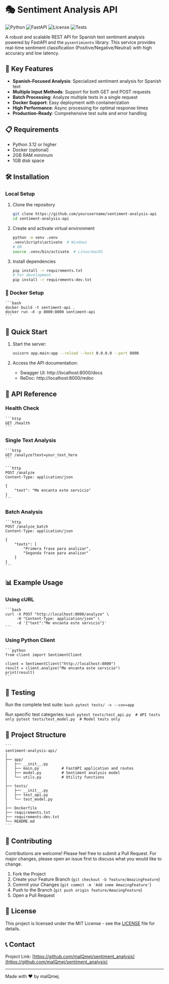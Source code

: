 # 🎭 Sentiment Analysis API

![Python](https://img.shields.io/badge/Python-3.12+-blue.svg)
![FastAPI](https://img.shields.io/badge/FastAPI-0.103.0-green.svg)
![License](https://img.shields.io/badge/license-MIT-blue.svg)
![Tests](https://img.shields.io/badge/tests-passing-brightgreen.svg)

A robust and scalable REST API for Spanish text sentiment analysis powered by FastAPI and the `pysentimiento` library. This service provides real-time sentiment classification (Positive/Negative/Neutral) with high accuracy and low latency.

## 🚀 Key Features

- **Spanish-Focused Analysis**: Specialized sentiment analysis for Spanish text
- **Multiple Input Methods**: Support for both GET and POST requests
- **Batch Processing**: Analyze multiple texts in a single request
- **Docker Support**: Easy deployment with containerization
- **High Performance**: Async processing for optimal response times
- **Production-Ready**: Comprehensive test suite and error handling

## 📋 Requirements

- Python 3.12 or higher
- Docker (optional)
- 2GB RAM minimum
- 1GB disk space

## 🛠️ Installation

### Local Setup

1. Clone the repository
    ```bash
    git clone https://github.com/yourusername/sentiment-analysis-api
    cd sentiment-analysis-api
    ```

2. Create and activate virtual environment
    ```bash
    python -m venv .venv
    .venv\Scripts\activate  # Windows
    # OR
    source .venv/bin/activate  # Linux/macOS
    ```

3. Install dependencies
    ```bash
    pip install -r requirements.txt
    # For development
    pip install -r requirements-dev.txt
    ```

### 🐋 Docker Setup

    ```bash
    docker build -t sentiment-api .
    docker run -d -p 8000:8000 sentiment-api
    ```

## 🚦 Quick Start

1. Start the server:
    ```bash
    uvicorn app.main:app --reload --host 0.0.0.0 --port 8000
    ```

2. Access the API documentation:
    - Swagger UI: http://localhost:8000/docs
    - ReDoc: http://localhost:8000/redoc

## 🔌 API Reference

### Health Check
    ```http
    GET /health
    ```

### Single Text Analysis
    ```http
    GET /analyze?text=your_text_here
    ```

    ```http
    POST /analyze
    Content-Type: application/json

    {
        "text": "Me encanta este servicio"
    }
    ```

### Batch Analysis
    ```http
    POST /analyze_batch
    Content-Type: application/json

    {
        "texts": [
            "Primera frase para analizar",
            "Segunda frase para analizar"
        ]
    }
    ```

## 📊 Example Usage

### Using cURL
    ```bash
    curl -X POST "http://localhost:8000/analyze" \
         -H "Content-Type: application/json" \
         -d '{"text":"Me encanta este servicio"}'
    ```

### Using Python Client
    ```python
    from client import SentimentClient

    client = SentimentClient("http://localhost:8000")
    result = client.analyze("Me encanta este servicio")
    print(result)
    ```

## 🧪 Testing

Run the complete test suite:
    ```bash
    pytest tests/ -v --cov=app
    ```

Run specific test categories:
    ```bash
    pytest tests/test_api.py  # API tests only
    pytest tests/test_model.py  # Model tests only
    ```

## 📁 Project Structure

    ```
    sentiment-analysis-api/
    │
    ├── app/
    │   ├── __init__.py
    │   ├── main.py          # FastAPI application and routes
    │   ├── model.py         # Sentiment analysis model
    │   └── utils.py         # Utility functions
    │
    ├── tests/
    │   ├── __init__.py
    │   ├── test_api.py
    │   └── test_model.py
    │
    ├── Dockerfile
    ├── requirements.txt
    ├── requirements-dev.txt
    └── README.md
    ```

## 🤝 Contributing

Contributions are welcome! Please feel free to submit a Pull Request. For major changes, please open an issue first to discuss what you would like to change.

1. Fork the Project
2. Create your Feature Branch (`git checkout -b feature/AmazingFeature`)
3. Commit your Changes (`git commit -m 'Add some AmazingFeature'`)
4. Push to the Branch (`git push origin feature/AmazingFeature`)
5. Open a Pull Request

## 📄 License

This project is licensed under the MIT License - see the [LICENSE](LICENSE) file for details.

## 📞 Contact



Project Link: [https://github.com/maIQmej/sentiment_analysis](https://github.com/maIQmej/sentiment_analysis)

---

Made with ❤️ by maIQmej. 